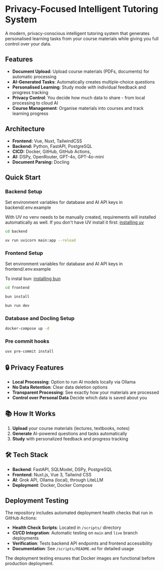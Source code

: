 # Privacy-Focused Intelligent Tutoring System

A modern, privacy-conscious intelligent tutoring system that generates personalised learning tasks from your course materials while giving you full control over your data.

## Features

- **Document Upload**: Upload course materials (PDFs, documents) for automatic processing
- **AI-Generated Tasks**: Automatically creates multiple-choice questions
- **Personalised Learning**: Study mode with individual feedback and progress tracking
- **Privacy Control**: You decide how much data to share - from local processing to cloud AI
- **Course Management**: Organise materials into courses and track learning progress

## Architecture

- **Frontend:** Vue, Nuxt, TailwindCSS
- **Backend:** Python, FastAPI, PostgreSQL
- **CICD:** Docker, GitHub, GitHub Actions, 
- **AI:** DSPy, OpenRouter, GPT-4o, GPT-4o-mini
- **Document Parsing:** Docling

## Quick Start

### Backend Setup

Set environment variables for database and AI API keys in backend/.env.example

With UV no venv needs to be manually created, requirements will installed automatically as well.
If you don't have UV install it first: [installing uv](https://docs.astral.sh/uv/getting-started/installation/)

```bash
cd backend

uv run uvicorn main:app --reload
```

### Frontend Setup

Set environment variables for database and AI API keys in frontend/.env.example

To instal bun: [installing bun](https://bun.com/docs/installation)

```bash
cd frontend

bun install

bun run dev
```

### Database and Docling Setup

```bash
docker-compose up -d
```

### Pre commit hooks

```bash
uvx pre-commit install
```

## 🔒 Privacy Features

- **Local Processing**: Option to run AI models locally via Ollama
- **No Data Retention**: Clear data deletion options
- **Transparent Processing**: See exactly how your materials are processed
- **Control over Personal Data** Decide which data is saved about you

## 📚 How It Works

1. **Upload** your course materials (lectures, textbooks, notes)
2. **Generate** AI-powered questions and tasks automatically
3. **Study** with personalized feedback and progress tracking

## 🛠️ Tech Stack

- **Backend**: FastAPI, SQLModel, DSPy, PostgreSQL
- **Frontend**: Nuxt.js, Vue 3, Tailwind CSS
- **AI**: Grok API, Ollama (local), through LiteLLM
- **Deployment**: Docker, Docker Compose

## Deployment Testing

The repository includes automated deployment health checks that run in GitHub Actions:

- **Health Check Scripts**: Located in `/scripts/` directory
- **CI/CD Integration**: Automatic testing on `main` and `live` branch deployments
- **Verification**: Tests backend API endpoints and frontend accessibility
- **Documentation**: See `/scripts/README.md` for detailed usage

The deployment testing ensures that Docker images are functional before production deployment.
